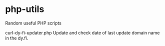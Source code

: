 # php-utils
Random useful PHP scripts

curl-dy-fi-updater.php   Update and check date of last update domain name in the dy.fi. 
